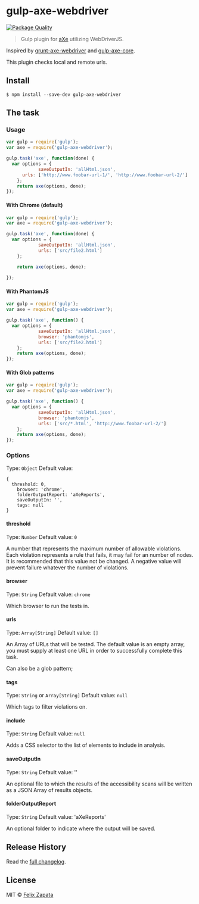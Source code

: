 # gulp-axe-webdriver

[![Package Quality](http://npm.packagequality.com/badge/gulp-axe-webdriver.png)](http://npm.packagequality.com/badge/gulp-axe-webdriver.png)

> Gulp plugin for [aXe](https://github.com/dequelabs/axe-core) utilizing WebDriverJS.

Inspired by [grunt-axe-webdriver](https://github.com/dequelabs/grunt-axe-webdriver) and [gulp-axe-core](https://github.com/felixzapata/gulp-axe-core).

This plugin checks local and remote urls.

## Install

```
$ npm install --save-dev gulp-axe-webdriver
```

## The task

### Usage

```js
var gulp = require('gulp');
var axe = require('gulp-axe-webdriver');

gulp.task('axe', function(done) {
  var options = {
			saveOutputIn: 'allHtml.json',
      urls: ['http://www.foobar-url-1/', 'http://www.foobar-url-2/']
	};
	return axe(options, done);
});

```

#### With Chrome (default)

```js
var gulp = require('gulp');
var axe = require('gulp-axe-webdriver');

gulp.task('axe', function(done) {
  var options = {
			saveOutputIn: 'allHtml.json',
			urls: ['src/file2.html']
	};

	return axe(options, done);
	
});

```

#### With PhantomJS

```js
var gulp = require('gulp');
var axe = require('gulp-axe-webdriver');

gulp.task('axe', function() {
  var options = {
			saveOutputIn: 'allHtml.json',
			browser: 'phantomjs',
			urls: ['src/file2.html']
	};
	return axe(options, done);
});

```

#### With Glob patterns

```js
var gulp = require('gulp');
var axe = require('gulp-axe-webdriver');

gulp.task('axe', function() {
  var options = {
			saveOutputIn: 'allHtml.json',
			browser: 'phantomjs',
			urls: ['src/*.html', 'http://www.foobar-url-2/']
	};
	return axe(options, done);
});

```

### Options
Type: `Object`
Default value:
```
{
  threshold: 0,
	browser: 'chrome',
	folderOutputReport: 'aXeReports',
	saveOutputIn: '',
	tags: null
}
```

#### threshold
Type: `Number`
Default value: `0`

A number that represents the maximum number of allowable violations. Each violation represents a rule that fails, it may fail for an number of nodes. It is recommended that this value not be changed.
A negative value will prevent failure whatever the number of violations.

#### browser
Type: `String`
Default value: `chrome`

Which browser to run the tests in.

#### urls
Type: `Array[String]`
Default value: `[]`

An Array of URLs that will be tested. The default value is an empty array, you must supply at least one URL in order to successfully complete this task.

Can also be a glob pattern;

#### tags
Type: `String` or `Array[String]`
Default value: `null`

Which tags to filter violations on.

#### include
Type: `String`
Default value: `null`

Adds a CSS selector to the list of elements to include in analysis.

#### saveOutputIn
Type: `String`
Default value: ''

An optional file to which the results of the accessibility scans will be written as a JSON Array of results objects.

#### folderOutputReport
Type: `String`
Default value: 'aXeReports'

An optional folder to indicate where the output will be saved.

## Release History

Read the [full changelog](CHANGELOG.md).

## License

MIT © [Felix Zapata](http://github.com/felixzapata)
